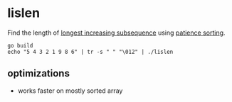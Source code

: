 # lislen

Find the length of [longest increasing subsequence](https://en.wikipedia.org/wiki/Longest_increasing_subsequence) using [patience sorting](https://en.wikipedia.org/wiki/Patience_sorting).

```
go build
echo "5 4 3 2 1 9 8 6" | tr -s " " "\012" | ./lislen
```

## optimizations

* works faster on mostly sorted array
